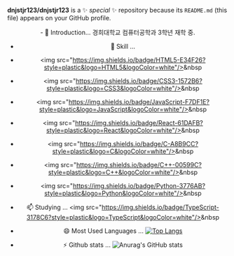 **dnjstjr123/dnjstjr123** is a ✨ _special_ ✨ repository because its `README.md` (this file) appears on your GitHub profile.

<div align=center>
- 🔭 Introduction...
경희대학교 컴퓨터공학과 3학년 재학 중.

- 🌱 Skill ...
- <img src="https://img.shields.io/badge/HTML5-E34F26?style=plastic&logo=HTML5&logoColor=white"/></a>&nbsp
- <img src="https://img.shields.io/badge/CSS3-1572B6?style=plastic&logo=CSS3&logoColor=white"/></a>&nbsp
- <img src="https://img.shields.io/badge/JavaScript-F7DF1E?style=plastic&logo=JavaScript&logoColor=white"/></a>&nbsp
- <img src="https://img.shields.io/badge/React-61DAFB?style=plastic&logo=React&logoColor=white"/></a>&nbsp
- <img src="https://img.shields.io/badge/C-A8B9CC?style=plastic&logo=C&logoColor=white"/></a>&nbsp
- <img src="https://img.shields.io/badge/C++-00599C?style=plastic&logo=C++&logoColor=white"/></a>&nbsp
- <img src="https://img.shields.io/badge/Python-3776AB?style=plastic&logo=Python&logoColor=white"/></a>&nbsp

- 📫 Studying ...
<img src="https://img.shields.io/badge/TypeScript-3178C6?style=plastic&logo=TypeScript&logoColor=white"/></a>&nbsp

- 😄 Most Used Languages ...
[![Top Langs](https://github-readme-stats.vercel.app/api/top-langs/?username=dnjstjr123&langs_count=8)](https://github.com/dnjstjr123/github-readme-stats)

- ⚡ Github stats ...
![Anurag's GitHub stats](https://github-readme-stats.vercel.app/api?username=dnjstjr123&show_icons=true&theme=radical)

</div>

